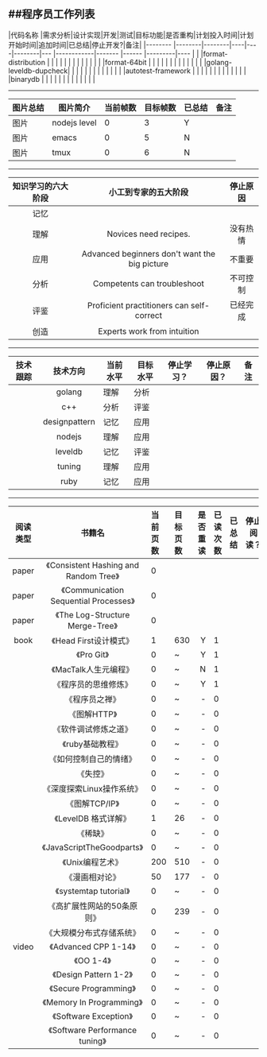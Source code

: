 ##程序员工作列表
------------------------------------------

|代码名称               |需求分析|设计实现|开发|测试|目标功能|是否重构|计划投入时间|计划开始时间|追加时间|已总结|停止开发?|备注|
|--------               |--------|--------|----|----|--------|---     |------------|-------     |------  |---------|----  |    |
|format-distribution    |        |        |    |    |        |        |            |            |        |         |      |    |
|format-64bit           |        |        |    |    |        |        |            |            |        |         |      |    |
|golang-leveldb-dupcheck|        |        |    |    |        |        |            |            |        |         |      |    |
|autotest-framework     |        |        |    |    |        |        |            |            |        |         |      |    |
|binarydb               |        |        |    |    |        |        |            |            |        |         |      |    |

------------------------------------------

|图片总结|图片简介    |当前帧数|目标帧数|已总结|备注|
|      --|--          |      --|      --|    --|  --|
|图片    |nodejs level|0       |3       |Y     |    |
|图片    |emacs       |0       |5       |N     |    |
|图片    |tmux        |0       |6       |N     |    |

--------------------------------------------

|知识学习的六大阶段|小工到专家的五大阶段                         |停止原因|
| :---:            | :---:                                       |:--:    |
|记忆              |                                             |        |
|理解              |Novices need recipes.                        |没有热情|
|应用              |Advanced beginners don't want the big picture|不重要  |
|分析              |Competents can troubleshoot                  |不可控制|
|评鉴              |Proficient practitioners can self-correct    |已经完成|
|创造              |Experts work from intuition                  |        |

--------------------------------------------

| 技术跟踪 | 技术方向    | 当前水平 | 目标水平	| 停止学习？| 停止原因？| 备注 |
| -------  | :------:    | -------  | -------   | -------   | -------   | ---- |
|          |golang       |    理解  | 分析      |
|          | c++         |    分析  | 评鉴      |
|          |designpattern|    记忆  | 应用      |
|          | nodejs      |    理解  | 应用      |
|          | leveldb     |    记忆  | 评鉴      |
|          | tuning      |    理解  | 应用      |
|          | ruby        |    记忆  | 应用      |

--------------------------------------------

|阅读类型|书籍名                               |当前页数|目标页数|是否重读|已读次数|已总结|停止阅读？|备注|
| :----: | :-:                                 | :----- | :--    | ---:   | :---   |---:  | ----     | -- |  
|paper  |《Consistent Hashing and Random Tree》|0       |        |        |        |      |          |    |
|paper  |《Communication Sequential Processes》|0       |        |        |        |      |          |    |
|paper  |《The Log-Structure Merge-Tree》      |0       |        |        |        |      |          |    |
|book   |《Head First设计模式》                |1       | 630    |       Y| 1      |      |          |    |
|       |《Pro Git》	                       |0       |  ~     |       Y| 1      |      |          |    |
|       |《MacTalk人生元编程》                 |0       |  ~     |       N| 1      |      |          |    |
|       |《程序员的思维修炼》                  |0       |  ~     |       Y| 1      |      |          |    |
|       |《程序员之禅》                        |0       |  ~     |       -| 0      |      |          |    |
|       |《图解HTTP》                          |0       |  ~     |       -| 0      |      |          |    |
|       |《软件调试修炼之道》                  |0       |  ~     |       -| 0      |      |          |    |
|       |《ruby基础教程》                      |0       |  ~     |       -| 0      |      |          |    |
|       |《如何控制自己的情绪》                |0       |  ~     |       -| 0      |      |          |    |
|       |《失控》                              |0       |  ~     |       -| 0      |      |          |    |
|       |《深度探索Linux操作系统》             |0       |  ~     |       -| 0      |      |          |    |
|       |《图解TCP/IP》                        |0       |  ~     |       -| 0      |      |          |    |
|       |《LevelDB 格式详解》                  |1       |  26    |       -| 0      |      |          |    |
|       |《稀缺》                              |0       |  ~     |       -| 0      |      |          |    |
|       |《JavaScriptTheGoodparts》            |0       |  ~     |       -| 0      |      |          |    |
|       |《Unix编程艺术》                      |200     |  510   |       -| 0      |      |          |    |
|       |《漫画相对论》                        |50      |  177   |       -| 0      |      |          |    |
|       |《systemtap tutorial》                |0       |  ~     |       -| 0      |      |          |    |
|       |《高扩展性网站的50条原则》            |0       |  239   |       -| 0      |      |          |    |
|       |《大规模分布式存储系统》              |0       |  ~     |       -| 0      |      |          |    |
|video  |《Advanced CPP 1-14》                 |0       |  ~     |       -| 0      |      |          |    |
|       |《OO 1-4》                            |0       |  ~     |       -| 0      |      |          |    |
|       |《Design Pattern 1-2》                |0       |  ~     |       -| 0      |      |          |    |
|       |《Secure Programming》                |0       |  ~     |       -| 0      |      |          |    |
|       |《Memory In Programming》             |0       |  ~     |       -| 0      |      |          |    |
|       |《Software Exception》                |0       |  ~     |       -| 0      |      |          |    |
|       |《Software Performance tuning》       |0       |  ~     |       -| 0      |      |          |    |


